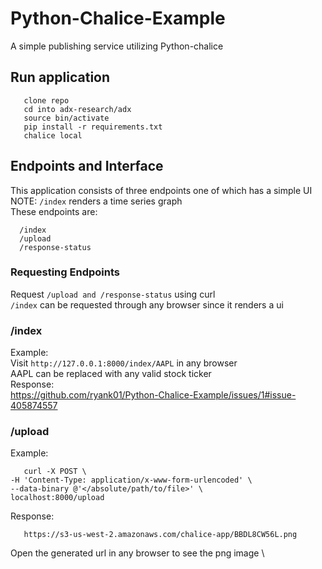 # Python-Chalice-Example
A simple publishing service utilizing Python-chalice

## Run application
```
   clone repo
   cd into adx-research/adx
   source bin/activate
   pip install -r requirements.txt
   chalice local
```

## Endpoints and Interface
This application consists of three endpoints one of which has a simple UI \
NOTE: ```/index``` renders a time series graph \
These endpoints are:
```
  /index 
  /upload
  /response-status
```

### Requesting Endpoints
Request ```/upload and /response-status``` using curl \
```/index``` can be requested through any browser since it renders a ui

### /index
Example: \
Visit ```http://127.0.0.1:8000/index/AAPL```  in any browser \
AAPL can be replaced with any valid stock ticker \
Response: \
   https://github.com/ryank01/Python-Chalice-Example/issues/1#issue-405874557
  
### /upload
Example:
```
   curl -X POST \
-H 'Content-Type: application/x-www-form-urlencoded' \
--data-binary @'</absolute/path/to/file>' \
localhost:8000/upload

```
Response:
```
   https://s3-us-west-2.amazonaws.com/chalice-app/BBDL8CW56L.png
```
Open the generated url in any browser to see the png image \
